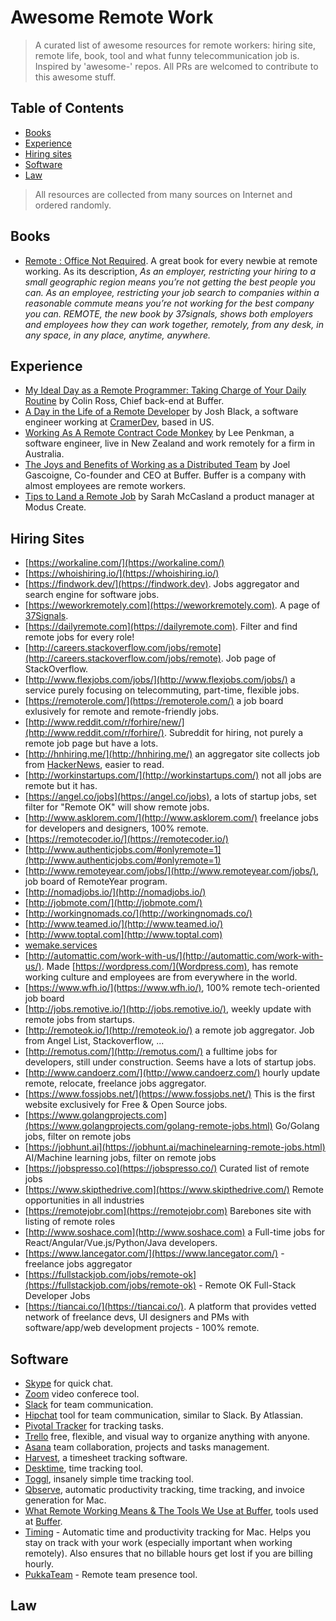 Awesome Remote Work
==================

> A curated list of awesome resources for remote workers: hiring site, remote life, book, tool and what funny telecommunication job is. Inspired by 'awesome-' repos. All PRs are welcomed to contribute to this awesome stuff.

<!---
[]()
-->

## Table of Contents
- [Books](#books)
- [Experience](#experience)
- [Hiring sites](#hiring-sites)
- [Software](#software)
- [Law](#law)

> All resources are collected from many sources on Internet and ordered randomly.

## Books
- [Remote : Office Not Required](http://37signals.com/remote/). A great book for every newbie at remote working. As its description, _As an employer, restricting your hiring to a small geographic region means you’re not getting the best people you can. As an employee, restricting your job search to companies within a reasonable commute means you’re not working for the best company you can. REMOTE, the new book by 37signals, shows both employers and employees how they can work together, remotely, from any desk, in any space, in any place, anytime, anywhere._

## Experience
- [My Ideal Day as a Remote Programmer: Taking Charge of Your Daily Routine](https://overflow.bufferapp.com/2014/06/12/my-ideal-day-as-a-programmer-taking-charge-of-your-daily-routine/) by Colin Ross, Chief back-end at Buffer.
- [A Day in the Life of a Remote Developer](http://remotenation.co/blog/a-day-in-the-life-of-a-remote-developer) by Josh Black, a software engineer working at [CramerDev](http://cramerdev.com/), based in US.
- [Working As A Remote Contract Code Monkey](https://coderwall.com/p/0ikc0w/working-as-a-remote-contract-code-monkey?p=1&q=author%3Alee101) by Lee Penkman, a software engineer, live in New Zealand and work remotely for a firm in Australia.
- [The Joys and Benefits of Working as a Distributed Team](http://joel.is/the-joys-and-benefits-of-working-as-a-distributed-team/) by Joel Gascoigne, Co-founder and CEO at Buffer. Buffer is a company with almost employees are remote workers.
- [Tips to Land a Remote Job](https://moduscreate.com/blog/tips-to-land-a-remote-job/) by Sarah McCasland a product manager at Modus Create.

## Hiring Sites
- [https://workaline.com/](https://workaline.com/)
- [https://whoishiring.io/](https://whoishiring.io/)
- [https://findwork.dev/](https://findwork.dev). Jobs aggregator and search engine for software jobs.
- [https://weworkremotely.com](https://weworkremotely.com). A page of [37Signals](http://37signals.com).
- [https://dailyremote.com](https://dailyremote.com). Filter and find remote jobs for every role!
- [http://careers.stackoverflow.com/jobs/remote](http://careers.stackoverflow.com/jobs/remote). Job page of StackOverflow.
- [http://www.flexjobs.com/jobs/](http://www.flexjobs.com/jobs/) a service purely focusing on telecommuting, part-time, flexible jobs.
- [https://remoterole.com/](https://remoterole.com/) a job board exlusively for remote and remote-friendly jobs.
- [http://www.reddit.com/r/forhire/new/](http://www.reddit.com/r/forhire/). Subreddit for hiring, not purely a remote job page but have a lots.
- [http://hnhiring.me/](http://hnhiring.me/) an aggregator site collects job from [HackerNews](https://news.ycombinator.com/), easier to read. 
- [http://workinstartups.com/](http://workinstartups.com/) not all jobs are remote but it has.
- [https://angel.co/jobs](https://angel.co/jobs), a lots of startup jobs, set filter for "Remote OK" will show remote jobs.
- [http://www.asklorem.com/](http://www.asklorem.com/) freelance jobs for developers and designers, 100% remote.
- [https://remotecoder.io/](https://remotecoder.io/)
- [http://www.authenticjobs.com/#onlyremote=1](http://www.authenticjobs.com/#onlyremote=1)
- [http://www.remoteyear.com/jobs/](http://www.remoteyear.com/jobs/), job board of RemoteYear program.
- [http://nomadjobs.io/](http://nomadjobs.io/)
- [http://jobmote.com/](http://jobmote.com/)
- [http://workingnomads.co/](http://workingnomads.co/)
- [http://www.teamed.io/](http://www.teamed.io/)
- [http://www.toptal.com](http://www.toptal.com)
- [wemake.services](https://wemake.services/)
- [http://automattic.com/work-with-us/](http://automattic.com/work-with-us/). Made [https://wordpress.com/](Wordpress.com), has remote working culture and employees are from everywhere in the world.
- [https://www.wfh.io/](https://www.wfh.io/), 100% remote tech-oriented job board
- [http://jobs.remotive.io/](http://jobs.remotive.io/), weekly update with remote jobs from startups.
- [http://remoteok.io/](http://remoteok.io/) a remote job aggregator. Job from Angel List, Stackoverflow, ...
- [http://remotus.com/](http://remotus.com/) a fulltime jobs for developers, still under construction. Seems have a lots of startup jobs.
- [http://www.candoerz.com/](http://www.candoerz.com/) hourly update remote, relocate, freelance jobs aggregator.
- [https://www.fossjobs.net/](https://www.fossjobs.net/) This is the first website exclusively for Free & Open Source jobs.
- [https://www.golangprojects.com](https://www.golangprojects.com/golang-remote-jobs.html) Go/Golang jobs, filter on remote jobs
- [https://jobhunt.ai](https://jobhunt.ai/machinelearning-remote-jobs.html) AI/Machine learning jobs, filter on remote jobs
- [https://jobspresso.co](https://jobspresso.co/) Curated list of remote jobs  
- [https://www.skipthedrive.com](https://www.skipthedrive.com/)  Remote opportunities in all industries  
- [https://remotejobr.com](https://remotejobr.com)  Barebones site with listing of remote roles  
- [http://www.soshace.com](http://www.soshace.com) a Full-time jobs for React/Angular/Vue.js/Python/Java developers.
- [https://www.lancegator.com/](https://www.lancegator.com/) - freelance jobs aggregator
- [https://fullstackjob.com/jobs/remote-ok](https://fullstackjob.com/jobs/remote-ok) - Remote OK Full-Stack Developer Jobs
- [https://tiancai.co/](https://tiancai.co/). A platform that provides vetted network of freelance devs, UI designers and PMs with software/app/web development projects - 100% remote. 

## Software
- [Skype](http://www.skype.com) for quick chat.
- [Zoom](https://zoom.us/) video conferece tool.
- [Slack](https://slack.com/) for team communication.
- [Hipchat](https://www.hipchat.com/) tool for team communication, similar to Slack. By Atlassian.
- [Pivotal Tracker](http://www.pivotaltracker.com/) for tracking tasks.
- [Trello](https://trello.com/) free, flexible, and visual way to organize anything with anyone.
- [Asana](https://asana.com/) team collaboration, projects and tasks management.
- [Harvest](https://www.getharvest.com/), a timesheet tracking software.
- [Desktime](http://desktime.com/), time tracking tool.
- [Toggl](https://www.toggl.com/), insanely simple time tracking tool.
- [Qbserve](https://qotoqot.com/qbserve/), automatic productivity tracking, time tracking, and invoice generation for Mac.
- [What Remote Working Means & The Tools We Use at Buffer](https://open.bufferapp.com/remote-working-means-tools-use/), tools used at [Buffer](https://bufferapp.com/).
- [Timing](https://timingapp.com/) - Automatic time and productivity tracking for Mac. Helps you stay on track with your work (especially important when working remotely). Also ensures that no billable hours get lost if you are billing hourly.
- [PukkaTeam](https://pukkateam.com) - Remote team presence tool.

## Law



<!--## Credits
This awesome list is gathered from many resources on Internet, including these below sources but not limited:-->








<!---
[]()
-->
